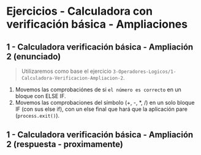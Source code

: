# Ejercicios - Calculadora con verificación básica - Ampliaciones

## 1 - Calculadora verificación básica - Ampliación 2 (enunciado)

> Utilizaremos como base el ejercicio `3-Operadores-Logicos/1-Calculadora-Verificacion-Ampliacion-2`.

1. Movemos las comprobaciónes de si `el número es correcto` en un bloque con ELSE IF.
2. Movemos las comprobaciones del símbolo (+, -, *, /) en un solo bloque IF (con sus else if), con un else final que hará que la aplicación pare (`process.exit()`).

## 1 - Calculadora verificación básica - Ampliación 2 (respuesta - proximamente)
